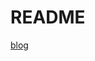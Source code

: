 # README

[blog](https://mp.weixin.qq.com/s?__biz=MzIzMDU0MTA3Nw==&mid=2247483849&idx=1&sn=12fbc701c642c31557d3394df9172f1d&chksm=e8b093b3dfc71aa59636a16a9b1d9a959cb2e3a7f9673246e89804d09adbd64ce28ea36dd71d&scene=178&cur_album_id=1504658477523206145#rd)
